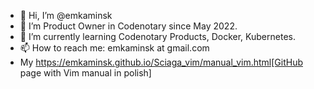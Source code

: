 - 👋 Hi, I’m @emkaminsk
- 👀 I’m Product Owner in Codenotary since May 2022.
- 🌱 I’m currently learning Codenotary Products, Docker, Kubernetes.
- 📫 How to reach me: emkaminsk at gmail.com
- My https://emkaminsk.github.io/Sciaga_vim/manual_vim.html[GitHub page with Vim manual in polish]

<!---
emkaminsk/emkaminsk is a ✨ special ✨ repository because its `README.md` (this file) appears on your GitHub profile.
You can click the Preview link to take a look at your changes.
--->
